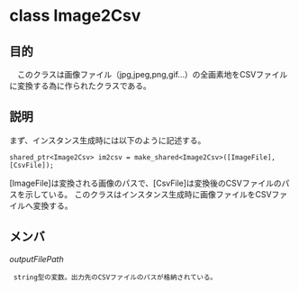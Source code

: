 # class Image2Csv
## 目的
　このクラスは画像ファイル（jpg,jpeg,png,gif...）の全画素地をCSVファイルに変換する為に作られたクラスである。
 
## 説明
 まず、インスタンス生成時には以下のように記述する。
 
 `shared_ptr<Image2Csv> im2csv = make_shared<Image2Csv>([ImageFile], [CsvFile]);`
  
 [ImageFile]は変換される画像のパスで、[CsvFile]は変換後のCSVファイルのパスを示している。
 このクラスはインスタンス生成時に画像ファイルをCSVファイルへ変換する。
 
## メンバ
 *outputFilePath*
 
     string型の変数。出力先のCSVファイルのパスが格納されている。
